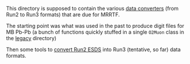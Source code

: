 This directory is supposed to contain the various [data converters](https://alice.its.cern.ch/jira/browse/MRRTF-17)
(from Run2 to Run3 formats) that are due for MRRTF.

The starting point was what was used in the past to produce digit files for MB Pb-Pb (a bunch of functions quickly stuffed in a single `O2Muon` class in the [legacy](legacy) directory)

Then some tools to [convert Run2 ESDS](esdconverter) into Run3 (tentative, so far) data formats. 

